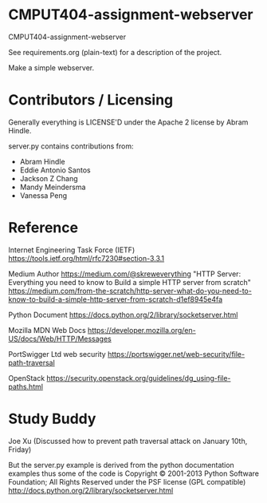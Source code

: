 CMPUT404-assignment-webserver
=============================

CMPUT404-assignment-webserver

See requirements.org (plain-text) for a description of the project.

Make a simple webserver.

Contributors / Licensing
========================

Generally everything is LICENSE'D under the Apache 2 license by Abram Hindle.

server.py contains contributions from:

* Abram Hindle
* Eddie Antonio Santos
* Jackson Z Chang
* Mandy Meindersma 
* Vanessa Peng

Reference 
========================

Internet Engineering Task Force (IETF)    https://tools.ietf.org/html/rfc7230#section-3.3.1

Medium 
Author https://medium.com/@skreweverything
"HTTP Server: Everything you need to know to Build a simple HTTP server from scratch"
https://medium.com/from-the-scratch/http-server-what-do-you-need-to-know-to-build-a-simple-http-server-from-scratch-d1ef8945e4fa

Python Document  https://docs.python.org/2/library/socketserver.html

Mozilla MDN Web Docs https://developer.mozilla.org/en-US/docs/Web/HTTP/Messages

PortSwigger Ltd web security https://portswigger.net/web-security/file-path-traversal

OpenStack https://security.openstack.org/guidelines/dg_using-file-paths.html

Study Buddy 
=======================

Joe Xu (Discussed how to prevent path traversal attack on January 10th, Friday)


But the server.py example is derived from the python documentation
examples thus some of the code is Copyright © 2001-2013 Python
Software Foundation; All Rights Reserved under the PSF license (GPL
compatible) http://docs.python.org/2/library/socketserver.html

